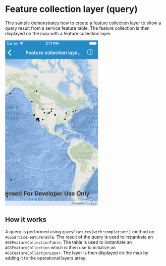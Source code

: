 # Feature collection layer (query)

This sample demonstrates how to create a feature collection layer to
show a query result from a service feature table. The feature collection
is then displayed on the map with a feature collection layer.

![](image1.png)

## How it works

A query is performed using `queryFeatures(with:completion:)` method on
`AGSServiceFeatureTable`. The result of the query is used to instantiate
an `AGSFeatureCollectionTable`. The table is used to instantiate an
`AGSFeatureCollection` which is then use to initialize an
`AGSFeatureCollectionLayer`. The layer is then displayed on the map by
adding it to the operational layers array.
